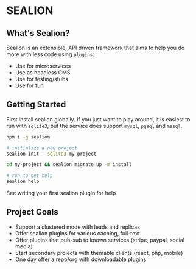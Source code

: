 # SEALION

## What's Sealion?

Sealion is an extensible, API driven framework that aims to help you do more with less code using `plugins`:

* Use for microservices
* Use as headless CMS
* Use for testing/stubs
* Use for fun

## Getting Started

First install sealion globally. If you just want to play around, it is easiest to run with `sqlite3`, but the service does support `mysql`, `pgsql` and `mssql`.

```sh
npm i -g sealion

# initialize a new project
sealion init --sqlite3 my-project

cd my-project && sealion migrate up -m install

# run to get help
sealion help

```

See writing your first sealion plugin for help

## Project Goals

* Support a clustered mode with leads and replicas
* Offer sealion plugins for various caching, full-text
* Offer plugins that pub-sub to known services (stripe, paypal, social media)
* Start secondary projects with themable clients (react, php, mobile)
* One day offer a repo/org with downloadable plugins
